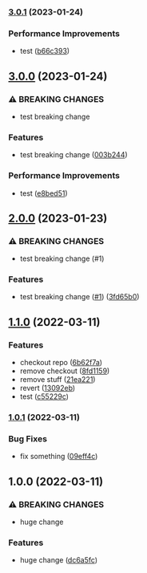 ### [3.0.1](https://github.com/dgff07/ReleaseDemo/compare/v3.0.0...v3.0.1) (2023-01-24)


### Performance Improvements

* test ([b66c393](https://github.com/dgff07/ReleaseDemo/commit/b66c393b34611ba50601dd928df687b2dbef4db8))

## [3.0.0](https://github.com/dgff07/ReleaseDemo/compare/v2.0.0...v3.0.0) (2023-01-24)


### ⚠ BREAKING CHANGES

* test breaking change

### Features

* test breaking change ([003b244](https://github.com/dgff07/ReleaseDemo/commit/003b24401f42bfe00e4e110a2be615842a034622))


### Performance Improvements

* test ([e8bed51](https://github.com/dgff07/ReleaseDemo/commit/e8bed5152db076db546a77f04d8c24b7167ce4e5))

## [2.0.0](https://github.com/dgff07/ReleaseDemo/compare/v1.1.0...v2.0.0) (2023-01-23)


### ⚠ BREAKING CHANGES

* test breaking change (#1)

### Features

* test breaking change ([#1](https://github.com/dgff07/ReleaseDemo/issues/1)) ([3fd65b0](https://github.com/dgff07/ReleaseDemo/commit/3fd65b09ae4ca59ee1e4663b4779e659edf8cba9))

## [1.1.0](https://github.com/dgff07/ReleaseDemo/compare/v1.0.1...v1.1.0) (2022-03-11)


### Features

* checkout repo ([6b62f7a](https://github.com/dgff07/ReleaseDemo/commit/6b62f7a8549a9f832f883661640f1442a3ea497d))
* remove checkout ([8fd1159](https://github.com/dgff07/ReleaseDemo/commit/8fd11594944bbb760e3dcd1311b17e3bef94cc75))
* remove stuff ([21ea221](https://github.com/dgff07/ReleaseDemo/commit/21ea221d4bbf2b95bdb725c1174fdf60ed14b20f))
* revert ([13092eb](https://github.com/dgff07/ReleaseDemo/commit/13092eb086aa7902abf7afb4512de53266d53fe9))
* test ([c55229c](https://github.com/dgff07/ReleaseDemo/commit/c55229c354f6b83c4317c609096874c209e5055c))

### [1.0.1](https://github.com/dgff07/ReleaseDemo/compare/v1.0.0...v1.0.1) (2022-03-11)


### Bug Fixes

* fix something ([09eff4c](https://github.com/dgff07/ReleaseDemo/commit/09eff4c7cbc3d3b02f4a5996ddbeef70c4ef9154))

## 1.0.0 (2022-03-11)


### ⚠ BREAKING CHANGES

* huge change

### Features

* huge change ([dc6a5fc](https://github.com/dgff07/ReleaseDemo/commit/dc6a5fc604f5dee4217ec880db48b484792b18ae))
